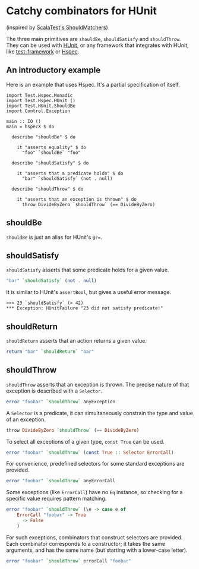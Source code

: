 # Catchy combinators for HUnit

(inspired by [ScalaTest's ShouldMatchers](http://www.scalatest.org/))

The three main primitives are `shouldBe`, `shouldSatisfy` and
`shouldThrow`. They can be used with
[HUnit](http://hackage.haskell.org/package/HUnit), or any framework that
integrates with HUnit, like
[test-framework](http://hackage.haskell.org/package/test-framework) or
[Hspec](http://hackage.haskell.org/package/hspec).

## An introductory example

Here is an example that uses Hspec. It's a partial specification of
itself.

~~~ {.haskell .literate}
import Test.Hspec.Monadic
import Test.Hspec.HUnit ()
import Test.HUnit.ShouldBe
import Control.Exception

main :: IO ()
main = hspecX $ do

  describe "shouldBe" $ do

    it "asserts equality" $ do
      "foo" `shouldBe` "foo"

  describe "shouldSatisfy" $ do

    it "asserts that a predicate holds" $ do
      "bar" `shouldSatisfy` (not . null)

  describe "shouldThrow" $ do

    it "asserts that an exception is thrown" $ do
      throw DivideByZero `shouldThrow` (== DivideByZero)
~~~

## shouldBe

`shouldBe` is just an alias for HUnit's `@?=`.

## shouldSatisfy

`shouldSatisfy` asserts that some predicate holds for a given value.

```haskell
"bar" `shouldSatisfy` (not . null)
```

It is similar to HUnit's `assertBool`, but gives a useful error message.

    >>> 23 `shouldSatisfy` (> 42)
    *** Exception: HUnitFailure "23 did not satisfy predicate!"

## shouldReturn

`shouldReturn` asserts that an action returns a given value.

```haskell
return "bar" `shouldReturn` "bar"
```

## shouldThrow

`shouldThrow` asserts that an exception is thrown. The precise nature of
that exception is described with a `Selector`.

```haskell
error "foobar" `shouldThrow` anyException
```

A `Selector` is a predicate, it can simultaneously constrain the type
and value of an exception.

```haskell
throw DivideByZero `shouldThrow` (== DivideByZero)
```

To select all exceptions of a given type, `const True` can be used.

```haskell
error "foobar" `shouldThrow` (const True :: Selector ErrorCall)
```

For convenience, predefined selectors for some standard exceptions are
provided.

```haskell
error "foobar" `shouldThrow` anyErrorCall
```

Some exceptions (like `ErrorCall`) have no `Eq` instance, so checking
for a specific value requires pattern matching.

```haskell
error "foobar" `shouldThrow` (\e -> case e of
    ErrorCall "foobar" -> True
    _ -> False
    )
```

For such exceptions, combinators that construct selectors are provided.
Each combinator corresponds to a constructor; it takes the same
arguments, and has the same name (but starting with a lower-case
letter).

```haskell
error "foobar" `shouldThrow` errorCall "foobar"
```
